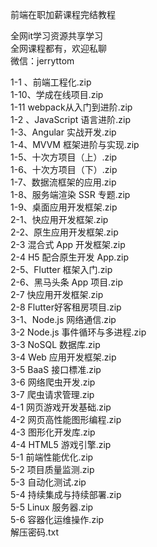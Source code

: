 前端在职加薪课程完结教程

全网it学习资源共享学习<br>全网课程都有，欢迎私聊<br>微信：jerryttom<br>

1-1 、前端工程化.zip<br> 1-10、学成在线项目.zip<br> 1-11 webpack从入门到进阶.zip<br> 1-2 、JavaScript 语言进阶.zip<br> 1-3、Angular 实战开发.zip<br> 1-4、MVVM 框架进阶与实现.zip<br> 1-5、十次方项目（上）.zip<br> 1-6、十次方项目（下）.zip<br> 1-7、数据流框架的应用.zip<br> 1-8、服务端渲染 SSR 专题.zip<br> 1-9、桌面应用开发框架.zip<br> 2-1、快应用开发框架.zip<br> 2-2、原生应用开发框架.zip<br> 2-3 混合式 App 开发框架.zip<br> 2-4 H5 配合原生开发 App.zip<br> 2-5、Flutter 框架入门.zip<br> 2-6、黑马头条 App 项目.zip<br> 2-7 快应用开发框架.zip<br> 2-8 Flutter好客租房项目.zip<br> 3-1、Node.js 网络通信.zip<br> 3-2 Node.js 事件循环与多进程.zip<br> 3-3 NoSQL 数据库.zip<br> 3-4 Web 应用开发框架.zip<br> 3-5 BaaS 接口標准.zip<br> 3-6 网络爬虫开发.zip<br> 3-7 爬虫请求管理.zip<br> 4-1 网页游戏开发基础.zip<br> 4-2 网页高性能图形编程.zip<br> 4-3 图形化开发库.zip<br> 4-4 HTML5 游戏引擎.zip<br> 5-1 前端性能优化.zip<br> 5-2 项目质量监测.zip<br> 5-3 自动化测试.zip<br> 5-4 持续集成与持续部署.zip<br> 5-5 Linux 服务器.zip<br> 5-6 容器化运维操作.zip<br> 解压密码.txt